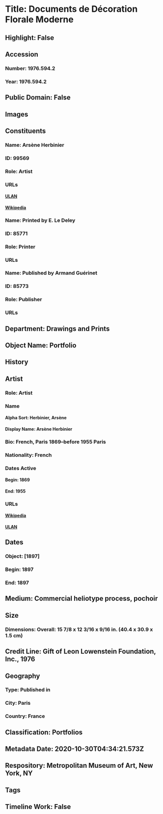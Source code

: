# Title: Documents de Décoration Florale Moderne
## Highlight: False
## Accession
### Number: 1976.594.2
### Year: 1976.594.2
## Public Domain: False
## Images
## Constituents
### Name: Arsène Herbinier
### ID: 99569
### Role: Artist
### URLs
#### [ULAN](http://vocab.getty.edu/page/ulan/500468475)
#### [Wikipedia](https://www.wikidata.org/wiki/Q4796619)
### Name: Printed by E. Le Deley
### ID: 85771
### Role: Printer
### URLs
### Name: Published by Armand Guérinet
### ID: 85773
### Role: Publisher
### URLs
## Department: Drawings and Prints
## Object Name: Portfolio
## History
## Artist
### Role: Artist
### Name
#### Alpha Sort: Herbinier, Arsène
#### Display Name: Arsène Herbinier
### Bio: French, Paris 1869–before 1955 Paris
### Nationality: French
### Dates Active
#### Begin: 1869
#### End: 1955
### URLs
#### [Wikipedia](https://www.wikidata.org/wiki/Q4796619)
#### [ULAN](http://vocab.getty.edu/page/ulan/500468475)
## Dates
### Object: [1897]
### Begin: 1897
### End: 1897
## Medium: Commercial heliotype process, pochoir
## Size
### Dimensions: Overall: 15 7/8 x 12 3/16 x 9/16 in. (40.4 x 30.9 x 1.5 cm)
## Credit Line: Gift of Leon Lowenstein Foundation, Inc., 1976
## Geography
### Type: Published in
### City: Paris
### Country: France
## Classification: Portfolios
## Metadata Date: 2020-10-30T04:34:21.573Z
## Respository: Metropolitan Museum of Art, New York, NY
## Tags
## Timeline Work: False